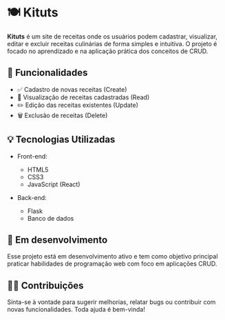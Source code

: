 # 🍽️ Kituts

**Kituts** é um site de receitas onde os usuários podem cadastrar, visualizar, editar e excluir receitas culinárias de forma simples e intuitiva. O projeto é focado no aprendizado e na aplicação prática dos conceitos de CRUD.

## 🧾 Funcionalidades

- ✅ Cadastro de novas receitas (Create)
- 📖 Visualização de receitas cadastradas (Read)
- ✏️ Edição das receitas existentes (Update)
- 🗑️ Exclusão de receitas (Delete)

## 💡 Tecnologias Utilizadas

- Front-end:
  - HTML5
  - CSS3
  - JavaScript (React)

- Back-end:
  - Flask
  - Banco de dados 

## 🚧 Em desenvolvimento

Esse projeto está em desenvolvimento ativo e tem como objetivo principal praticar habilidades de programação web com foco em aplicações CRUD.

## 🧑‍🍳 Contribuições

Sinta-se à vontade para sugerir melhorias, relatar bugs ou contribuir com novas funcionalidades. Toda ajuda é bem-vinda!


